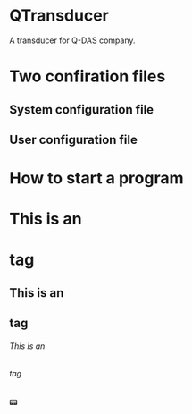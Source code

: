 # QTransducer
A transducer for Q-DAS company.


# Two confiration files
## System configuration file
## User configuration file


# How to start a program

# This is an <h1> tag
## This is an <h2> tag
###### This is an <h6> tag

:pager:





